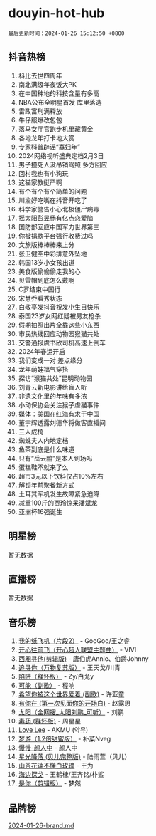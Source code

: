 # douyin-hot-hub

`最后更新时间：2024-01-26 15:12:50 +0800`

## 抖音热榜

1. 科比去世四周年
1. 南北满级年夜饭大PK
1. 在中国种地的科技含量有多高
1. NBA公布全明星首发 库里落选
1. 雷政富刑满释放
1. 牛仔服爆改包包
1. 落马女厅官跑步机里藏黄金
1. 各地龙年打卡地大赏
1. 专家科普辟谣“寡妇年”
1. 2024网络视听盛典定档2月3日
1. 男子撞死人没吊销驾照 多方回应
1. 回村我也有小狗玩
1. 这猫家教挺严啊
1. 有个有个有个简单的问题
1. 川渝好吃嘴在抖音开吃了
1. 科学家警告小心北极僵尸病毒
1. 摇太阳彭昱畅有亿点恋爱脑
1. 国防部回应中国军力世界第三
1. 你被捐款平台强行收费过吗
1. 文旅版棒棒棒来上分
1. 张卫健空中彩排意外坠地
1. 韩国13岁小女孩出道
1. 美食版偷偷偷走我的心
1. 贝雷帽到底怎么戴啊
1. C罗结束中国行
1. 宋慧乔看秀状态
1. 白敬亭发抖音祝发小生日快乐
1. 泰国23岁女网红疑被男友枪杀
1. 假期拍照出片全靠这些小东西
1. 市民热线回应动物园猴猫共处
1. 交警通报虞书欣司机高速上倒车
1. 2024年春运开启
1. 我们变成一对 差点缘分
1. 龙年萌娃福气穿搭
1. 探访“猴猫共处”昆明动物园
1. 刘青云新电影讲给盲人听
1. 非遗文化里的年味有多浓
1. 小动保协会关注猴子虐猫事件
1. 媒体：美国在红海有求于中国
1. 董宇辉透露刘德华将做客直播间
1. 三人成椅
1. 蜘蛛夫人内地定档
1. 鱼茶到底是什么味道
1. 只有“岳云鹏”是本人到场吗
1. 蛋糕鞋不就来了么
1. 超市3元以下饮料仅占10%左右
1. 解锁年前聚餐新方式
1. 土耳其军机发生故障紧急迫降
1. 减重100斤的贾玲惊呆潘斌龙
1. 亚洲杯16强诞生

## 明星榜

暂无数据

## 直播榜

暂无数据

## 音乐榜

1. [我的纸飞机（片段2）](https://sf86-cdn-tos.douyinstatic.com/obj/tos-cn-ve-2774/oM2ZrKcg2CD5AeRB2gkeXOFB1IxAGJdZPazYHf) - GooGoo/王之睿
1. [开心往前飞（开心超人联盟主题曲）](https://sf6-cdn-tos.douyinstatic.com/obj/tos-cn-ve-2774/9d8fb7c82cf1421fb93a9fe925275e0a) - VIVI
1. [西厢寻他(剪辑版)](https://sf86-cdn-tos.douyinstatic.com/obj/tos-cn-ve-2774/oUsAVfAQKlRNxEv5qxvIB8o5qmIWUcXbzJKJhw) - 唐伯虎Annie、伯爵Johnny
1. [追寻你（万物复苏版）](https://sf3-cdn-tos.douyinstatic.com/obj/tos-cn-ve-2774/oYeAZJsbjIDit9APmBg8u6uDUQnHmoCf3gbo74) - 王天戈/川青
1. [陷阱（释怀版）](https://sf3-cdn-tos.douyinstatic.com/obj/tos-cn-ve-2774/oE8C21LeZrzKLDFfQYgMzx4GAIHageG5IzayY7) - Zy/白允y
1. [可能（副歌）](https://sf3-cdn-tos.douyinstatic.com/obj/tos-cn-ve-2774/cde1731888894259b333569393c2fb51) - 程响
1. [希望你被这个世界爱着 (副歌)](https://sf3-cdn-tos.douyinstatic.com/obj/tos-cn-ve-2774/oUHCmWQfZlE3QQBKBeD8rCFLpJzPgCpImhsxMt) - 许亚童
1. [有你在 (第一次见面你的开场白)](https://sf86-cdn-tos.douyinstatic.com/obj/tos-cn-ve-2774/oAthrQ3ClJBfI57uBoFEgNDYtNCZ0TSYQQfxQ0) - 赵露思
1. [太阳（全网搜_太阳刘鹏_可听）](https://sf3-cdn-tos.douyinstatic.com/obj/tos-cn-ve-2774/ogWbyIQnlBFImVbeDocRdCIYtBHlbJXgfZMvgz) - 刘鹏
1. [毒药 (释怀版)](https://sf86-cdn-tos.douyinstatic.com/obj/tos-cn-ve-2774/oYILMEAzspdZBIzy4frJNB8ZHPHWAhiwowd4Ad) - 周星星
1. [Love Lee](https://sf86-cdn-tos.douyinstatic.com/obj/tos-cn-ve-2774/o05GbkJGbCBTdDnMtB0fwOYgkeZp23vrWQDQBS) - AKMU (악뮤)
1. [梦游（1.2倍甜蜜版）](https://sf6-cdn-tos.douyinstatic.com/obj/tos-cn-ve-2774/o4gyAUm8hwufoEABmwVIiQtHsFuGzAEEWtNMzo) - 补菜Nveg
1. [慢慢-颜人中](https://sf3-cdn-tos.douyinstatic.com/obj/tos-cn-ve-2774/ocjHNfBXdBxQNC8ZGAeoLMFTUgtBg8bkExunDC) - 颜人中
1. [星光降落 (贝儿完整版)](https://sf86-cdn-tos.douyinstatic.com/obj/tos-cn-ve-2774/okwB9hAwyAtsFFkFBzAX1hOOfQuIoMNs0W2Mwr) - 陆雨萱（贝儿）
1. [山茶花读不懂白玫瑰](https://sf86-cdn-tos.douyinstatic.com/obj/tos-cn-ve-2774/osfn8B7DktrRHEPJgPCfDbw7QDQEkwC16BxZg9) - 王为
1. [海边探戈](https://sf86-cdn-tos.douyinstatic.com/obj/tos-cn-ve-2774/os9gE0VQCGqt6VQkZDyBBYvfSDY0QFe3vVmubn) - 王鹤棣/王齐铭/朴鲨
1. [是你（剪辑版）](https://sf6-cdn-tos.douyinstatic.com/obj/tos-cn-ve-2774/46019dae783c4c969944217fe1cfafc4) - 梦然

## 品牌榜

[2024-01-26-brand.md](2024-01-26-brand.md)
